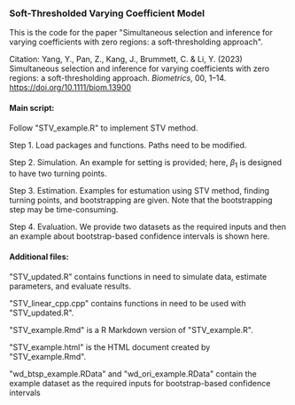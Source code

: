 ### Soft-Thresholded Varying Coefficient Model

This is the code for the paper "Simultaneous selection and inference for varying coefficients with zero regions: a soft-thresholding approach".

Citation: Yang, Y., Pan, Z., Kang, J., Brummett, C. & Li, Y. (2023) Simultaneous selection and inference for varying coefficients with zero regions: a soft-thresholding approach. *Biometrics*, 00, 1–14. https://doi.org/10.1111/biom.13900

#### **Main script:**

Follow "STV_example.R" to implement STV method.

Step 1. Load packages and functions. Paths need to be modified.

Step 2. Simulation. An example for setting is provided; here, $\beta_1$ is designed to have two turning points.

Step 3. Estimation. Examples for estumation using STV method, finding turning points, and bootstrapping are given. Note that the bootstrapping step may be time-consuming.

Step 4. Evaluation. We provide two datasets as the required inputs and then an example about bootstrap-based confidence intervals is shown here.

#### **Additional files:**

"STV_updated.R" contains functions in need to simulate data, estimate parameters, and evaluate results.

"STV_linear_cpp.cpp" contains functions in need to be used with "STV_updated.R".

"STV_example.Rmd" is a R Markdown version of "STV_example.R".

"STV_example.html" is the HTML document created by "STV_example.Rmd".

"wd_btsp_example.RData" and "wd_ori_example.RData" contain the example dataset as the required inputs for bootstrap-based confidence intervals
